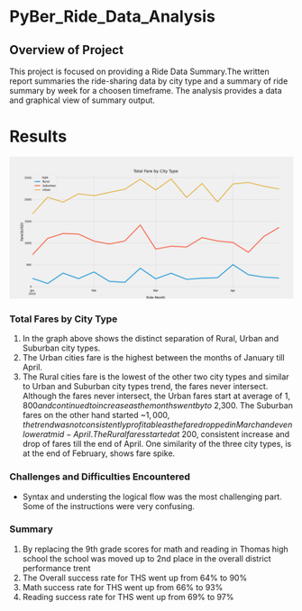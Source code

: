 # PyBer_Ride_Data_Analysis
## Overview of Project
This project is focused on providing a Ride Data Summary.The written report summaries the ride-sharing data by city type and a summary of ride summary by week for a choosen timeframe. The analysis provides a data and graphical view of summary output.
  

# Results

<img src=/analysis/PyBer_Fare_Summary.png alt="Total Fares By City Type Report"/>
      
### Total Fares by City Type
1. In the graph above shows the distinct separation of Rural, Urban and Suburban city types.
2. The Urban cities fare is the highest between the months of January till April.
3. The Rural cities fare is the lowest of the other two city types and similar to Urban and Suburban city types trend, the fares never intersect.
Although the fares never intersect, the Urban fares start at average of $1,800 and continued to increase as the months went by to ~$2,300.  The Suburban fares on the other hand started ~$1,000, the trend was not consistently profitable as the fare dropped in March and even lower at mid-April.  The Rural fares started at ~$200, consistent increase and drop of fares till the end of April.  One similarity of the three city types, is at the end of February, shows fare spike.
                                                                                                                                                                     
### Challenges and Difficulties Encountered
* Syntax and understing the logical flow was the most challenging part. Some of the instructions were very confusing.

### Summary
1. By replacing the 9th grade scores for math and reading in Thomas high school the school was moved up to 2nd place in the overall district performance trent
2. The Overall success rate for THS went up from 64% to 90%
3. Math success rate for THS went up from 66% to 93%
4. Reading success rate for THS went up from 69% to 97%
